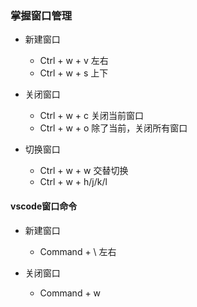 ### 掌握窗口管理

- 新建窗口
  - Ctrl + w + v 左右
  - Ctrl + w + s 上下

- 关闭窗口
  - Ctrl + w + c 关闭当前窗口
  - Ctrl + w + o 除了当前，关闭所有窗口

- 切换窗口
  - Ctrl + w + w  交替切换
  - Ctrl + w + h/j/k/l


#### vscode窗口命令

- 新建窗口
  - Command + \ 左右

- 关闭窗口
  - Command + w
